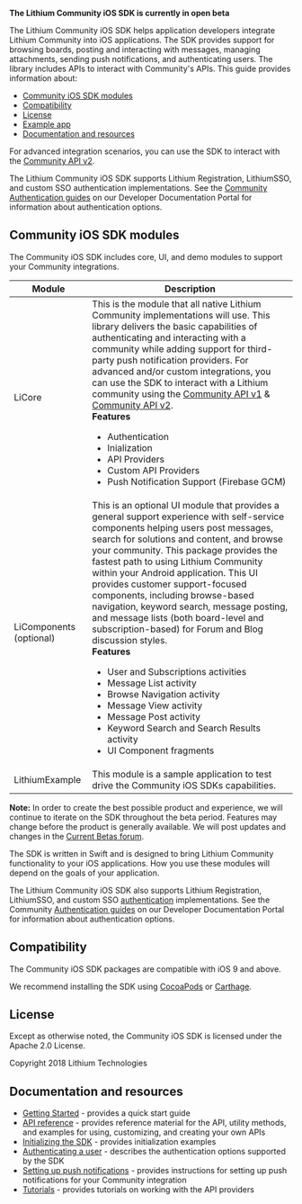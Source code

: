 **The Lithium Community iOS SDK is currently in open beta**

The Lithium Community iOS SDK helps application developers integrate Lithium Community into iOS applications. The SDK provides support for browsing boards, posting and interacting with messages, managing attachments, sending push notifications, and authenticating users. The library includes APIs to interact with Community's APIs.
This guide provides information about:

* [Community iOS SDK modules](#community-ios-sdk-modules)
* [Compatibility](#compatibility)
* [License](#license)
* [Example app](#example-app)
* [Documentation and resources](#documentation-and-resources)

For advanced integration scenarios, you can use the SDK to interact with the [Community API v2](https://community.lithium.com/t5/Developer-Documentation/bd-p/dev-doc-portal?section=commv2&v2.main=gettingstarted).

The Lithium Community iOS SDK supports Lithium Registration, LithiumSSO, and custom SSO authentication implementations. See the [Community Authentication guides](https://community.lithium.com/t5/Developer-Documentation/bd-p/dev-doc-portal?section=authoverview#apiAuth) on our Developer Documentation Portal for information about authentication options.

## Community iOS SDK modules

The Community iOS SDK includes core, UI, and demo modules to support your Community integrations.


| Module | Description |
|---------|--------------|
| LiCore | This is the module that all native Lithium Community implementations will use. This library delivers the basic capabilities of authenticating and interacting with a community while adding support for third-party push notification providers. For advanced and/or custom integrations, you can use the SDK to interact with a Lithium community using the [Community API v1](https://community.lithium.com/t5/Developer-Documentation/bd-p/dev-doc-portal?section=commv1) & [Community API v2](https://community.lithium.com/t5/Developer-Documentation/bd-p/dev-doc-portal?section=commv2).<br>**Features**<br><ul><li>Authentication</li><li>Inialization</li><li>API Providers</li><li>Custom API Providers</li><li>Push Notification Support (Firebase GCM)</li></ul> |
| LiComponents (optional)  | This is an optional UI module that provides a general support experience with self-service components helping users post messages, search for solutions and content, and browse your community. This package provides the fastest path to using Lithium Community within your Android application. This UI provides customer support-focused components, including browse-based navigation, keyword search, message posting, and message lists (both board-level and subscription-based) for Forum and Blog discussion styles.<br>**Features**<br><ul><li>User and Subscriptions activities</li><li>Message List activity</li><li>Browse Navigation activity</li><li>Message View activity</li><li>Message Post activity</li><li>Keyword Search and Search Results activity</li><li>UI Component fragments</li></ul> |
| LithiumExample | This module is a sample application to test drive the Community iOS SDKs capabilities. |

**Note:** In order to create the best possible product and experience, we will continue to iterate on the SDK throughout the beta period. Features may change before the product is generally available. We will post updates and changes in the [Current Betas forum](https://community.lithium.com/t5/Current-Betas/bd-p/BetaCurrent).

The SDK is written in Swift and is designed to bring Lithium Community functionality to your iOS applications. How you use these modules will depend on the goals of your application.

The Lithium Community iOS SDK also supports Lithium Registration, LithiumSSO, and custom SSO [authentication](Authenticating-a-user) implementations. See the Community [Authentication guides](https://community.lithium.com/t5/Developer-Documentation/bd-p/dev-doc-portal?section=authoverview) on our Developer Documentation Portal for information about authentication options.


## Compatibility
The Community iOS SDK packages are compatible with iOS 9 and above.

We recommend installing the SDK using [CocoaPods](https://cocoapods.org/) or [Carthage](https://github.com/Carthage/Carthage).

## License
Except as otherwise noted, the Community iOS SDK is licensed under the Apache 2.0 License.

Copyright 2018 Lithium Technologies

## Documentation and resources

* [Getting Started](https://github.com/lithiumtech/li-ios-sdk/wiki/Getting-Started-with-the-Community-iOS-SDK) - provides a quick start guide
* [API reference](https://github.com/lithiumtech/li-ios-sdk/wiki/Community-iOS-SDK-API-reference) - provides reference material for the API, utility methods, and examples for using, customizing, and creating your own APIs
* [Initializing the SDK](https://github.com/lithiumtech/li-ios-sdk/wiki/Getting-Started-with-the-Community-iOS-SDK#initializing-the-sdk-with-your-credentials) - provides initialization examples
* [Authenticating a user](https://github.com/lithiumtech/li-ios-sdk/wiki/Authenticating-a-user) - describes the authentication options supported by the SDK
* [Setting up push notifications](https://github.com/lithiumtech/li-ios-sdk/wiki/Setting-up-push-notifications) - provides instructions for setting up push notifications for your Community integration
* [Tutorials](https://github.com/lithiumtech/li-ios-sdk/wiki/Tutorials) - provides tutorials on working with the API providers
